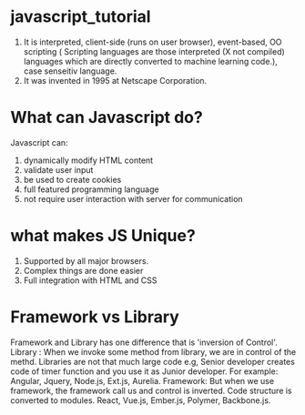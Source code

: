 # javascript_tutorial

1. It is interpreted, client-side (runs on user browser), event-based, OO scripting ( Scripting languages are those interpreted (X not compiled) languages which are directly converted to machine learning code.),  case senseitiv language.  
2. It was invented in 1995 at Netscape Corporation.


# What can Javascript do?
Javascript can:
  1. dynamically modify HTML content
  2. validate user input
  3. be used to create cookies
  4. full featured programming language
  5. not require user interaction with server for communication
  
  
# what makes JS Unique?
  1. Supported by all major browsers.
  2. Complex things are done easier
  3. Full integration with HTML and CSS

# Framework vs Library
Framework and Library has one difference that is 'inversion of Control'.
Library : When we invoke some method from library, we are in control of the methd. Libraries are not that much large code e.g, Senior developer creates code of timer function and you use it as  Junior developer. For example: Angular, Jquery, Node.js, Ext.js, Aurelia.
Framework: But when we use framework, the framework call us and control is inverted. Code structure is converted to modules. React, Vue.js, Ember.js, Polymer, Backbone.js. 

